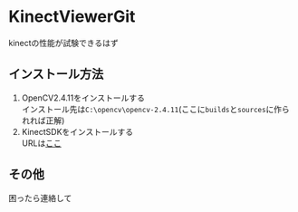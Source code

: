 # KinectViewerGit
kinectの性能が試験できるはず  

## インストール方法
1. OpenCV2.4.11をインストールする  
インストール先は`C:\opencv\opencv-2.4.11`(ここに`builds`と`sources`に作られれば正解)
2. KinectSDKをインストールする  
URLは[ここ](https://www.microsoft.com/en-us/download/details.aspx?id=44561)  

## その他
困ったら連絡して
